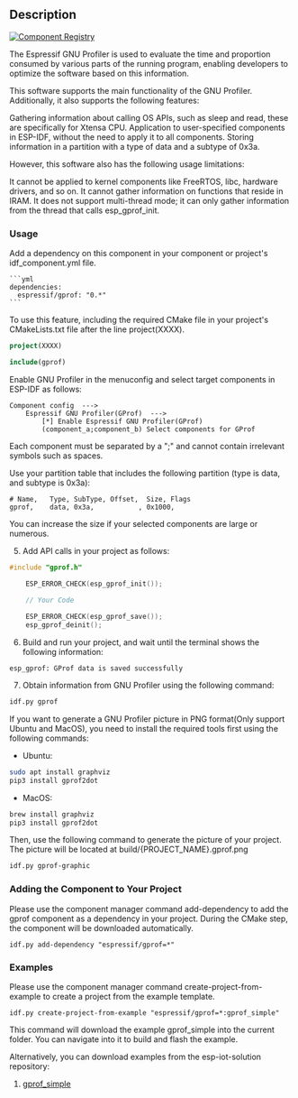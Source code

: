 ## Description

[![Component Registry](https://components.espressif.com/components/espressif/gprof/badge.svg)](https://components.espressif.com/components/espressif/gprof)

The Espressif GNU Profiler is used to evaluate the time and proportion consumed by various parts of the running program, enabling developers to optimize the software based on this information.

This software supports the main functionality of the GNU Profiler. Additionally, it also supports the following features:

Gathering information about calling OS APIs, such as sleep and read, these are specifically for Xtensa CPU.
Application to user-specified components in ESP-IDF, without the need to apply it to all components.
Storing information in a partition with a type of data and a subtype of 0x3a.

However, this software also has the following usage limitations:

It cannot be applied to kernel components like FreeRTOS, libc, hardware drivers, and so on.
It cannot gather information on functions that reside in IRAM.
It does not support multi-thread mode; it can only gather information from the thread that calls esp_gprof_init.

### Usage

Add a dependency on this component in your component or project's idf_component.yml file.

    ```yml
    dependencies:
      espressif/gprof: "0.*"
    ```

To use this feature, including the required CMake file in your project's CMakeLists.txt file after the line project(XXXX).

```cmake
project(XXXX)

include(gprof)
```

Enable GNU Profiler in the menuconfig and select target components in ESP-IDF as follows:

```
Component config  --->
    Espressif GNU Profiler(GProf)  --->
        [*] Enable Espressif GNU Profiler(GProf)
        (component_a;component_b) Select components for GProf
```

Each component must be separated by a ";" and cannot contain irrelevant symbols such as spaces.

Use your partition table that includes the following partition (type is data, and subtype is 0x3a):

```
# Name,   Type, SubType, Offset,  Size, Flags
gprof,    data, 0x3a,           , 0x1000,
```

You can increase the size if your selected components are large or numerous.

5. Add API calls in your project as follows:

```c
#include "gprof.h"

    ESP_ERROR_CHECK(esp_gprof_init());
    
    // Your Code

    ESP_ERROR_CHECK(esp_gprof_save());
    esp_gprof_deinit();
```

6. Build and run your project, and wait until the terminal shows the following information:

```
esp_gprof: GProf data is saved successfully
```

7. Obtain information from GNU Profiler using the following command:

```sh
idf.py gprof
```

If you want to generate a GNU Profiler picture in PNG format(Only support Ubuntu and MacOS), you need to install the required tools first using the following commands:

- Ubuntu:

```sh
sudo apt install graphviz
pip3 install gprof2dot
```

- MacOS:

```sh
brew install graphviz
pip3 install gprof2dot
```

Then, use the following command to generate the picture of your project. The picture will be located at build/{PROJECT_NAME}.gprof.png

```sh
idf.py gprof-graphic
```

### Adding the Component to Your Project

Please use the component manager command add-dependency to add the gprof component as a dependency in your project. During the CMake step, the component will be downloaded automatically.

```
idf.py add-dependency "espressif/gprof=*"
```

### Examples

Please use the component manager command create-project-from-example to create a project from the example template.

```
idf.py create-project-from-example "espressif/gprof=*:gprof_simple"
```

This command will download the example gprof_simple into the current folder. You can navigate into it to build and flash the example.

Alternatively, you can download examples from the esp-iot-solution repository:
1. [gprof_simple](https://github.com/espressif/esp-iot-solution/tree/master/examples/gprof/gprof_simple)
